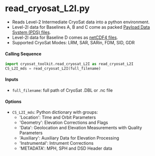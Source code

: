 read_cryosat_L2I.py
===================

 - Reads Level-2 Intermediate CryoSat data into a python environment.  
 - Level-2I data for Baselines A, B and C come as packed [Payload Data System (PDS) files](https://earth.esa.int/documents/10174/125273/CryoSat_L2_Products_Format_Specification).  
 - Level-2I data for Baseline D comes as [netCDF4 files](https://earth.esa.int/documents/10174/125272/CryoSat-Baseline-D-Product-Handbook).  
 - Supported CryoSat Modes: LRM, SAR, SARin, FDM, SID, GDR

#### Calling Sequence
```python
import cryosat_toolkit.read_cryosat_L2I as read_cryosat_L2I
CS_L2I_mds = read_cryosat_L2I(full_filename)
```

#### Inputs
 - `full_filename`: full path of CryoSat .DBL or .nc file

#### Options
 - `CS_L2I_mds`: Python dictionary with groups:
     * 'Location': Time and Orbit Parameters
     * 'Geometry': Elevation Corrections and Flags
     * 'Data': Geolocation and Elevation Measurements with Quality Parameters
     * 'Auxiliary': Auxiliary Data for Elevation Processing
     * 'Instrumental': Intrument Corrections
     * 'METADATA': MPH, SPH and DSD Header data
